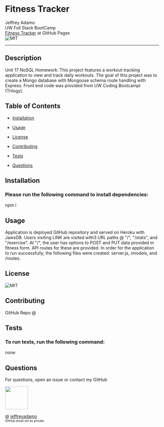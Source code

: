 # Fitness Tracker

Jeffrey Adamo  
UW Full Stack BootCamp  
[Fitness Tracker](#) at GitHub Pages  
![MIT](https://img.shields.io/badge/license-MIT-green)  
***

## Description

Unit 17 NoSQL Homework: This project features a workout tracking application to view and track daily workouts. The goal of this project was to create a Mongo database with Mongoose schema route handling with Express. Front end code was provided from UW Coding Bootcampt (Trilogy). 

## Table of Contents

* [Installation](#installation)

* [Usage](#usage)

* [License](#license)

* [Contributing](#contributing)

* [Tests](#tests)

* [Questions](#questions)

## Installation

### Please run the following command to install dependencies:


npm i


## Usage

Application is deployed GitHub repository and served on Heroku with JawsDB. Users visiting LINK are visited with3 URL paths @ "/", "/stats", and "/exercise". At "/", the user has options to POST and PUT data provided in fitness form. API routes for these are provided. In order for the application to run successfully, the following files were created: server.js, /models, and /routes. 

## License

![MIT](https://img.shields.io/badge/license-MIT-green)

## Contributing

GitHub Repo @

## Tests

### To run tests, run the following command:


none


## Questions

For questions, open an issue or contact my GitHub  


<img src="https://avatars3.githubusercontent.com/u/58490053?v=4" width="75">    

@ [jeffreyadamo](http://www.github.com/jeffreyadamo)  
<font size="1">GitHub email set as private.</font> 

 